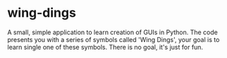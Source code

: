 # wing-dings
A small, simple application to learn creation of GUIs in Python. The code presents you with a series of symbols called 'Wing Dings', your goal is to learn single one of these symbols. There is no goal, it's just for fun.
